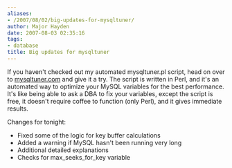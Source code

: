 ```yaml
---
aliases:
- /2007/08/02/big-updates-for-mysqltuner/
author: Major Hayden
date: 2007-08-03 02:35:16
tags:
- database
title: Big updates for mysqltuner
---
```


If you haven't checked out my automated mysqltuner.pl script, head on over to [mysqltuner.com][1] and give it a try. The script is written in Perl, and it's an automated way to optimize your MySQL variables for the best performance. It's like being able to ask a DBA to fix your variables, except the script is free, it doesn't require coffee to function (only Perl), and it gives immediate results.

Changes for tonight:

  * Fixed some of the logic for key buffer calculations
  * Added a warning if MySQL hasn't been running very long
  * Additional detailed explanations
  * Checks for max\_seeks\_for_key variable

 [1]: http://mysqltuner.com